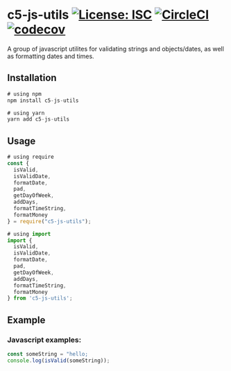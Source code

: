 # c5-js-utils [![License: ISC](https://img.shields.io/badge/License-ISC-blue.svg)](https://opensource.org/licenses/ISC) [![CircleCI](https://circleci.com/gh/C5m7b4/c5-js-utils/tree/main.svg?style=svg)](https://circleci.com/gh/C5m7b4/c5-js-utils/tree/main) [![codecov](https://codecov.io/gh/C5m7b4/c5-js-utils/branch/main/graph/badge.svg?token=4AVCZSKF6W)](https://codecov.io/gh/C5m7b4/c5-js-utils)

A group of javascript utilites for validating strings and objects/dates, as well as formatting dates and times.

## Installation

```js
# using npm
npm install c5-js-utils

# using yarn
yarn add c5-js-utils
```

## Usage

```js
# using require
const {
  isValid,
  isValidDate,
  formatDate,
  pad,
  getDayOfWeek,
  addDays,
  formatTimeString,
  formatMoney
} = require("c5-js-utils");

# using import
import {
  isValid,
  isValidDate,
  formatDate,
  pad,
  getDayOfWeek,
  addDays,
  formatTimeString,
  formatMoney
} from 'c5-js-utils';
```

## Example

### Javascript examples:

```js
const someString = "hello;
console.log(isValid(someString));


```

